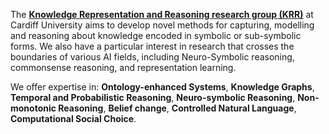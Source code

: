 The [**Knowledge Representation and Reasoning research group (KRR)**](https://www.cardiff.ac.uk/research/explore/research-units/cardiff-knowledge-representation-and-reasoning) at Cardiff University aims to develop novel methods for capturing, modelling and reasoning about knowledge encoded in symbolic or sub-symbolic forms. We also have a particular interest in research that crosses the boundaries of various AI fields, including Neuro-Symbolic reasoning, commonsense reasoning, and representation learning.<br> 

We offer expertise in: **Ontology-enhanced Systems**, **Knowledge Graphs**, **Temporal and Probabilistic Reasoning**,  **Neuro-symbolic Reasoning**, **Non-monotonic Reasoning**, **Belief change**, **Controlled Natural Language**, **Computational Social Choice**.
